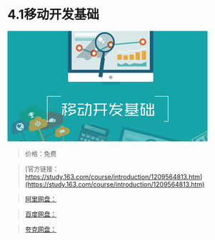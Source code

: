 # 4.1移动开发基础

![img](../../../assets/study163/free/14045fd1e6e64abe81513bb63636eb2d.jpg)

> 价格：免费

> [官方链接：https://study.163.com/course/introduction/1209564813.htm](https://study.163.com/course/introduction/1209564813.htm)

> [阿里网盘：]()

> [百度网盘：]()

> [夸克网盘：]()
